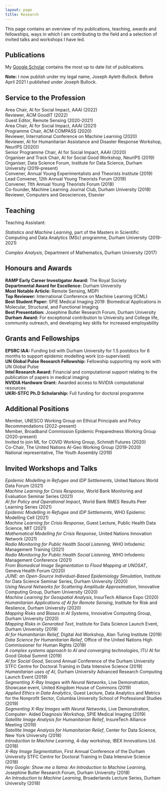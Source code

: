 ```yaml
---
layout: page
title: Research
---
```


This page contains an overview of my publications, teaching, awards and fellowships, ways in which I am contributing to the field and a selection of invited talks and workshops I have led.

<!---
For a more detailed look at projects I have been and am currenrly involved in take a look at the [Projects](https://josephpb.github.io/projects) page.
--->

## Publications

My [Google Scholar](https://scholar.google.co.uk/citations?user=rzqW5b0AAAAJ&hl=en) contains the most up to date list of publications.

**Note:** I now publish under my legal name, Joseph Aylett-Bullock. Before April 2021 I published under Joseph Bullock.

<!---

M. Luengo-Oroz, **J. Bullock**, K. Hoffmann Pham, C. Sin Nga Lam, A. Luccioni, *From Artificial Intelligence Bias to Inequality in the Time of COVID-19*, IEEE Technology and Society Magazine, 40, 1, pp. 71-79 (2021) [[IEEE](https://ieeexplore.ieee.org/abstract/document/9379034)]

**J. Bullock**, C. Cuesta-Lazaro, A. Quera-Bofarull, A. Katta, K. Hoffmann Pham, B. Hoover, H. Strobelt, R. Moreno Jimenez, A. Sedgewick, E. Samir Evers, D. Kennedy, S. Harlass, A. Gidraf Kahindo Maina, A. Hussien, M. Luengo-Oroz, *Operational response simulation tool for epidemics within refugee and IDP settlements*, (under review) (2021) [[medRxiv](https://www.medrxiv.org/content/10.1101/2021.01.27.21250611v1)] [[Code](https://github.com/UNGlobalPulse/UNGP-settlement-modelling)]

**J. Bullock**, C. Cuesta-Lazaro, A. Quera-Bofarull, M. Icaza-Lizaola, A. Sedgewick, H. Truong, A. Curran, E. Elliot, T. Caulfield, K. Fong, I. Vernon, J. Williams, R. Bower, F. Krauss, *JUNE: open-source individual-based epidemiology simulation*, (under review) (2020) [[medRxiv](https://www.medrxiv.org/content/10.1101/2020.12.15.20248246v2)] [[Code](https://github.com/IDAS-Durham/JUNE)]

M. Luengo-Oroz, K. Hoffmann Pham, **J. Bullock**, R. Kirkpatrick, A. Luccioni, S. Rubel, C. Wachholz, M. Chakchouk, P. Biggs, T. Nguyen, T. Purnat, B. Mariano, *Artificial intelligence cooperation to support the global response to COVID-19*, Nature Machine Intelligence, 2, 6, pp. 295-297 (2020) [[Nature](https://www.nature.com/articles/s42256-020-0184-3)]

A. Luccioni, **J. Bullock**, K. Hoffmann Pham, C. Sin Nga Lam, M. Luengo-Oroz, *Considerations, good practices, risks and pitfalls in developing AI solutions against COVID-19*, Harvard CRCS Workshop on AI for Social Good (2020) [[arXiv:2008.09043](https://arxiv.org/abs/2008.09043)]

E. Nemni, **J. Bullock**, S. Belabbes, L. Bromley, *Fully convolutional neural network for rapid flood segmentation in synthetic aperture radar imagery*, Remote Sensing, 12, 16 (2020) [[MDPI](https://www.mdpi.com/2072-4292/12/16/2532/pdf)] [[Code](https://github.com/UNITAR-UNOSAT/UNOSAT-AI-Based-Rapid-Mapping-Service)]

**J. Bullock**, A. Luccioni, K. Hoffmann Pham, C. Sin Nga Lam, M. Luengo-Oroz, Mapping the Landscape of Artificial Intelligence Applications Against COVID-19, Journal of Artificial Intelligence Research, 69, pp. 807-845 (2020) [[arXiv:2003.11336](https://arxiv.org/abs/2003.11336)]

S. Badger, **J. Bullock**, *Using neural networks for efficient evaluation of high multiplicity scattering amplitudes*, Journal of High Energy Physics, 6 (2020) [[arXiv:2002.07516](https://arxiv.org/abs/2002.07516)] [[Code](https://github.com/JosephPB/n3jet)]

T. Logar, **J. Bullock**, L. Bromley, J.A. Quinn, M. Luengo-Oroz, *PulseSatellite: A tool using human-AI feedback loops for satellite image analysis inhumanitarian contexts*, Proceedings of the Association for the Advancement of Artificial Intelligence (AAAI) (2020) [[arXiv:2001:10685](https://arxiv.org/abs/2001.10685)]

**J. Bullock**, M. Luengo-Oroz, *Automated Speech Generation from UN General Assembly Statements: Mapping Risks in AI Generated Texts*, AI for Social Good Workshop, 36th International Conference on Machine Learning (ICML) (2019) [[arXiv:1906.01946](https://arxiv.org/abs/1906.01946)]

**J. Bullock**, C. Cuesta-Lazaro, A. Quera-Bofarull, *XNet: a convolutional neural network (CNN) implementation for medical x-ray image segmentation suitable for small datasets*, Proc. SPIE 10953, Medical Imaging 2019: Biomedical Applications in Molecular, Structural, and Functional Imaging (2019) [[arXiv:1812.00548](https://arxiv.org/abs/1812.00548)] [[Code](https://github.com/JosephPB/XNet)]

--->

## Service to the Profession

Area Chair, AI for Social Impact, AAAI (2022)<br/>
Reviewer, ACM GoodIT (2022)<br/>
Guest Editor, Remote Sensing (2020-2021)<br/>
Area Chair, AI for Social Impact, AAAI (2021)<br/>
Programme Chair, ACM COMPASS (2020)<br/>
Reviewer, International Conference on Machine Learning (2020)<br/>
Reviewer, AI for Humanitarian Assistance and Disaster Response Workshop, NeurIPS (2020))<br/>
Senior Programme Chair, AI for Social Impact, AAAI (2020)<br/>
Organiser and Track Chair, AI for Social Good Workshop, NeurIPS (2019)<br/>
Organiser, Data Science Forum, Institute for Data Science, Durham University (2019-present)<br/>
Convener, Annual Young Experimentalists and Theorists Institute (2019)<br/>
Lead Convener, 12th Annual Young Theorists Forum (2019)<br/>
Convener, 11th Annual Young Theorists Forum (2018)<br/>
Co-founder, Machine Learning Journal Club, Durham University (2018)<br/>
Reviewer, Computers and Geosciences, Elsevier<br/>

## Teaching

Teaching Assistant:

*Statistics and Machine Learning*, part of the Masters in Scientific Computing and Data Analytics (MSc) programme, Durham University (2019-2021)

*Complex Analysis*, Department of Mathematics, Durham University (2017)


## Honours and Awards

**RAMP Early Career Investigator Award:** The Royal Society<br/>
**Departmental Award for Excellence:** Durham University<br/>
**Most Notable Article:** Remote Sensing, MDPI<br/>
**Top Reviewer:** International Conference on Machine Learning (ICML)<br/>
**Best Student Paper:** SPIE Medical Imaging 2019: Biomedical Applications in Molecular, Structural, and Functional Imaging<br/>
**Best Presentation:** Josephine Butler Research Forum, Durham University<br/>
**Durham Award:** For exceptional contribution to University and College life, community outreach, and developing key skills for increased employability<br/>

## Grants and Fellowships

**EPSRC IAA:** Funding bid with Durham University for 1.5 postdocs for 6 months to support epidemic modelling work (co-supervised)<br/>
**UN Global Pulse Research Fellowship:** Fellowship supporting my work with UN Global Pulse<br/>
**Intel Research Award:** Financial and computational support relating to the publication of papers in medical imaging<br/>
**NVIDIA Hardware Grant:** Awarded access to NVIDIA computational resources<br/>
**UKRI-STFC Ph.D Scholarship:** Full funding for doctoral programme<br/>

## Additional Positions

Member, UNESCO Working Group on Ethical Principals and Policy Recommendations (2022-present)<br/>
Member, Broadband Commission Epidemic Preparedness Working Group (2020-present)<br/>
Invited to join ML for COVID Working Group, Schmidt Futures (2020)<br/>
Co-Chair, The United Nations AI-Geo Working Group (2019-2020)<br/>
National representative, The Youth Assembly (2019)<br/>

## Invited Workshops and Talks

*Epidemic Modelling in Refugee and IDP Settlements*, United Nations World Data Forum (2021)<br/>
*Machine Learning for Crisis Response*, World Bank Monitoring and Evaluation Seminar Series (2021)<br/>
*AI for Policy and Operational Impact*, World Bank RMES Results Peer Learning Series (2021)<br/>
*Epidemic Modelling in Refugee and IDP Settlements*, WHO Epidemic Modelling Cell (2021)<br/>
*Machine Learning for Crisis Response*, Guest Lecture, Public Health Data Science, MIT (2021)<br/>
*Mathematical Modelling for Crisis Response*, United Nations Innovation Network (2021)<br/>
*Radio Monitoring for Public Health Social Listening*, WHO Infodemic Management Training (2021) <br/>
*Radio Monitoring for Public Health Social Listening*, WHO Infodemic Management Conference (2021)<br/>
*From Biomedical Image Segmentation to Flood Mapping at UNOSAT*, Geneva Health Forum (2020)<br/>
*JUNE: an Open-Source Individual-Based Epidemiology Simulation*, Institute for Data Science Seminar Series, Durham University (2020)<br/>
*Using Neural Networks for Scattering Amplitude Approximation*, Innovative Computing Group, Durham University (2020)<br/>
*Machine Learning for Geospatial Analysis*, InsurTech Alliance Expo (2020)<br/>
*Humanitarian Applications of AI for Remote Sensing*, Institute for Risk and Reslience, Durham University (2020)<br/>
*Mapping Risks and Biases in AI Systems*, Innovative Computing Group, Durham University (2020)<br/> 
*Mapping Risks in Generated Text*, Institute for Data Science Launch Event, Durham University (2019)<br/>
*AI for Humanitarian Relief*, Digital Aid Workshop, Alan Turing Institute (2019)<br/>
*Data Science for Humanitarian Relief*, Office of the United Nations High Commissioner for Human Rights (2019)<br/>
*A complex systems approach to AI and converging technologies*, ITU AI for Good Global Summit (2019)<br/>
*AI for Social Good*, Second Annual Conference of the Durham University STFC Centre for Doctoral Training in Data Intensive Science (2019)<br/>
*Humanitarian uses of AI*, Durham University Advanced Research Computing Launch Event (2019)<br/>
*Segmenting X-Ray Images with Neural Networks*, Live Demonstration, Showcase event, United Kingdom House of Commons (2019)<br/>
*Applied Ethics in Data Analytics*, Guest Lecture, Data Analytics and Metrics for the Nonprofit Sector, Columbia University School of Professional Studies (2019)<br/>
*Segmenting X-Ray Images with Neural Networks*, Live Demonstration, Computer- Aided Diagnosis Workshop, SPIE Medical Imaging (2019)<br/>
*Satellite Image Analysis for Humanitarian Relief*, InsureTech Alliance Meeting (2019)<br/>
*Satellite Image Analysis for Humanitarian Relief*, Center for Data Science, New York University (2018)<br/>
*Introduction to Machine Learning*, 4-day workshop, IBEX Innovations Ltd. (2018)<br/>
*X-Ray Image Segmentation*, First Annual Conference of the Durham University STFC Centre for Doctoral Training in Data Intensive Science (2018)<br/>
*Hey Google: Show me a llama: An Introduction to Machine Learning*, Josephine Butler Research Forum, Durham University (2018)<br/>
*An Introduction to Machine Learning*, Broaderlands Lecture Series, Durham University (2018)<br/>
